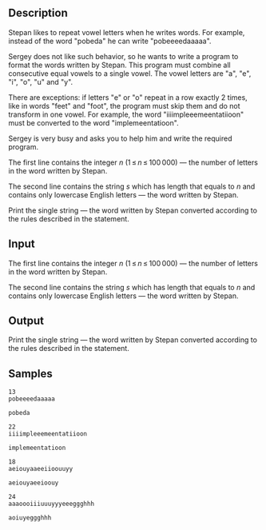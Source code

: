 ## Description

<div><p>Stepan likes to repeat vowel letters when he writes words. For example, instead of the word "<span class="tex-font-style-tt">pobeda</span>" he can write "<span class="tex-font-style-tt">pobeeeedaaaaa</span>".</p><p>Sergey does not like such behavior, so he wants to write a program to format the words written by Stepan. This program must combine all consecutive equal vowels to a single vowel. The vowel letters are "<span class="tex-font-style-tt">a</span>", "<span class="tex-font-style-tt">e</span>", "<span class="tex-font-style-tt">i</span>", "<span class="tex-font-style-tt">o</span>", "<span class="tex-font-style-tt">u</span>" and "<span class="tex-font-style-tt">y</span>".</p><p>There are exceptions: if letters "<span class="tex-font-style-tt">e</span>" or "<span class="tex-font-style-tt">o</span>" repeat in a row exactly <span class="tex-span">2</span> times, like in words "<span class="tex-font-style-tt">feet</span>" and "<span class="tex-font-style-tt">foot</span>", the program must skip them and do not transform in one vowel. For example, the word "<span class="tex-font-style-tt">iiiimpleeemeentatiioon</span>" must be converted to the word "<span class="tex-font-style-tt">implemeentatioon</span>".</p><p>Sergey is very busy and asks you to help him and write the required program.</p></div><div class="input-specification"><p>The first line contains the integer <span class="tex-span"><i>n</i></span> (<span class="tex-span">1 ≤ <i>n</i> ≤ 100 000</span>) — the number of letters in the word written by Stepan.</p><p>The second line contains the string <span class="tex-span"><i>s</i></span> which has length that equals to <span class="tex-span"><i>n</i></span> and contains only lowercase English letters — the word written by Stepan.</p></div><div class="output-specification"><p>Print the single string — the word written by Stepan converted according to the rules described in the statement.</p></div>

## Input

<p>The first line contains the integer <span class="tex-span"><i>n</i></span> (<span class="tex-span">1 ≤ <i>n</i> ≤ 100 000</span>) — the number of letters in the word written by Stepan.</p><p>The second line contains the string <span class="tex-span"><i>s</i></span> which has length that equals to <span class="tex-span"><i>n</i></span> and contains only lowercase English letters — the word written by Stepan.</p>

## Output

<p>Print the single string — the word written by Stepan converted according to the rules described in the statement.</p>

## Samples

```input1
13
pobeeeedaaaaa

```

```output1
pobeda

```






```input2
22
iiiimpleeemeentatiioon

```

```output2
implemeentatioon

```






```input3
18
aeiouyaaeeiioouuyy

```

```output3
aeiouyaeeioouy

```






```input4
24
aaaoooiiiuuuyyyeeeggghhh

```

```output4
aoiuyeggghhh

```




